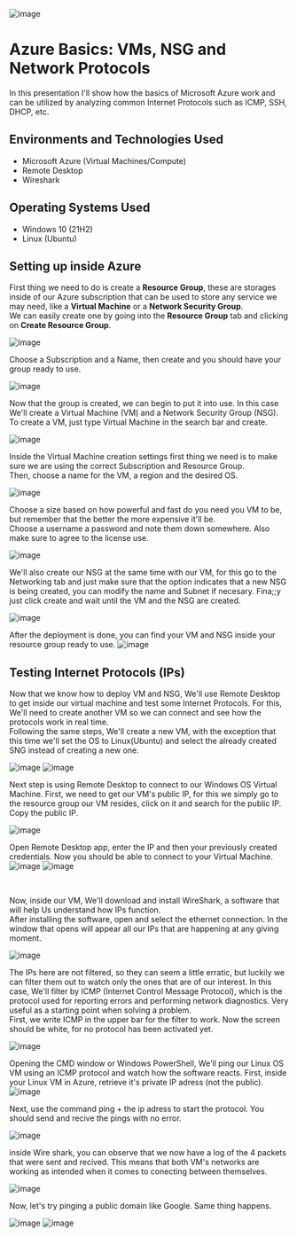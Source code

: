<p align="center">

  ![image](https://github.com/DsosaH/AzureBasics/assets/148100125/3f070720-1865-41e2-a61e-b398010aeb00)

</p>
<h1>Azure Basics: VMs, NSG and Network Protocols</h1>
In this presentation I'll show how the basics of Microsoft Azure work and can be utilized by analyzing common Internet Protocols such as ICMP, SSH, DHCP, etc.<br />

<h2>Environments and Technologies Used</h2>

- Microsoft Azure (Virtual Machines/Compute)
- Remote Desktop
- Wireshark

<h2>Operating Systems Used </h2>

- Windows 10</b> (21H2)
- Linux (Ubuntu)</br>

<h2>Setting up inside Azure</h2>
<p>
  First thing we need to do is create a <b>Resource Group</b>, these are storages inside of our Azure subscription that can be used to store any service we may need, like a <b>Virtual Machine</b> or a <b>Network Security Group</b>.<br>
  We can easily create one by going into the <b>Resource Group</b> tab and clicking on <b>Create Resource Group</b>.

  ![image](https://github.com/DsosaH/AzureBasics/assets/148100125/6032af21-02ec-49a0-9fb1-b858db1280a1)<br>
  
  Choose a Subscription and a Name, then create and you should have your group ready to use.
  
  ![image](https://github.com/DsosaH/AzureBasics/assets/148100125/f603e3bd-f2f8-4a1f-b81e-3f97baa25851)
</p>
<p>
  Now that the group is created, we can begin to put it into use. In this case We'll create a Virtual Machine (VM) and a Network Security Group (NSG).<br>
  To create a VM, just type Virtual Machine in the search bar and create.

  ![image](https://github.com/DsosaH/AzureBasics/assets/148100125/064e3f0f-a852-4101-86bd-749399a291fb)

  Inside the Virtual Machine creation settings first thing we need is to make sure we are using the correct Subscription and Resource Group.<br>
  Then, choose a name for the VM, a region and the desired OS.

  ![image](https://github.com/DsosaH/AzureBasics/assets/148100125/9e57fc28-d564-4e75-9680-2d4bec12cae4)

  Choose a size based on how powerful and fast do you need you VM to be, but remember that the better the more expensive it'll be.<br>
  Choose a username a password and note them down somewhere. Also make sure to agree to the license use.
  
  ![image](https://github.com/DsosaH/AzureBasics/assets/148100125/d92d2cc9-db90-419c-98d4-8b59731c54a5)

  We'll also create our NSG at the same time with our VM, for this go to the Networking tab and just make sure that the option indicates that a new NSG is being created, you  can modify the name and Subnet if necesary. Fina;;y just click create and wait until the VM and the NSG are created.

  ![image](https://github.com/DsosaH/AzureBasics/assets/148100125/10433741-d895-4094-b86f-a74cdee94a45)

  After the deployment is done, you can find your VM and NSG inside your resource group ready to use. 
  ![image](https://github.com/DsosaH/AzureBasics/assets/148100125/baebbb48-70ca-49a8-ad56-b7497b23c5c2)

</p>
<h2>Testing Internet Protocols (IPs)</h2>
<p>
  Now that we know how to deploy VM and NSG, We'll use Remote Desktop to get inside our virtual machine and test some Internet Protocols. For this, We'll need to create another VM so we can connect and see how the protocols work in real time.<br>
Following the same steps, We'll create a new VM, with the exception that this time we'll set the OS to Linux(Ubuntu) and select the already created SNG instead of creating a new one.

  ![image](https://github.com/DsosaH/AzureBasics/assets/148100125/d9e8871f-ce52-4159-bbda-84865df1678a)
  ![image](https://github.com/DsosaH/AzureBasics/assets/148100125/e1fc2fe8-429c-4582-9ec7-b3d30fa1bc4c)
  
  Next step is using Remote Desktop to connect to our Windows OS Virtual Machine. First, we need to get our VM's public IP, for this we simply go to the resource group our VM resides, click on it and search for the public IP. Copy the public IP.

  ![image](https://github.com/DsosaH/AzureBasics/assets/148100125/b959607a-05e4-4ebe-ac32-3c7c83a963e1)
  
  Open Remote Desktop app, enter the IP and then your previously created credentials. Now you should be able to connect to your Virtual Machine.<br>
  ![image](https://github.com/DsosaH/AzureBasics/assets/148100125/4ba322d9-77be-4dcb-aed2-86d2fb5e7f48)
  ![image](https://github.com/DsosaH/AzureBasics/assets/148100125/1d5c3bbf-ef47-42f8-99b7-0e8b66e21c1b)
</p><br/>
<p>
  Now, inside our VM, We'll download and install WireShark, a software that will help Us understand how IPs function.<br>
  After installing the software, open and select the ethernet connection. In the window that opens will appear all our IPs that are happening at any giving moment.<br>
  
  ![image](https://github.com/DsosaH/AzureBasics/assets/148100125/fa97cc6c-5c15-47af-ac2f-6207facbcc51)

  The IPs here are not filtered, so they can seem a little erratic, but luckily we can filter them out to watch only the ones that are of our interest. In this case, We'll filter by ICMP (Internet Control Message Protocol), which is the protocol used for reporting 
  errors and performing network diagnostics. Very useful as a starting point when solving a problem.<br>
  First, we write ICMP in the upper bar for the filter to work. Now the screen should be white, for no protocol has been activated yet.<br>
  
  ![image](https://github.com/DsosaH/AzureBasics/assets/148100125/da259f85-9571-4b52-a07a-5863f8410911)

  Opening the CMD window or Windows PowerShell, We'll ping our Linux OS VM using an ICMP protocol and watch how the software reacts. First, inside your Linux VM in Azure, retrieve it's private IP adress (not the public).<br>
  ![image](https://github.com/DsosaH/AzureBasics/assets/148100125/194289ee-24a3-4c58-98a7-9e080f90c031)

  Next, use the command ping + the ip adress to start the protocol. You should send and recive the pings with no error.<br>

  ![image](https://github.com/DsosaH/AzureBasics/assets/148100125/0b4d561e-15f5-4156-a02e-8d8034619824)

  inside Wire shark, you can observe that we now have a log of the 4 packets that were sent and recived. This means that both VM's networks are working as intended when it comes to conecting between themselves.<br>

  ![image](https://github.com/DsosaH/AzureBasics/assets/148100125/9603b1d8-d514-4220-8168-f9c4fa029355)

  Now, let's try pinging a public domain like Google. Same thing happens.<br>

  ![image](https://github.com/DsosaH/AzureBasics/assets/148100125/dbd45325-ca76-4d0f-bb2e-58be52dd2c3d)
  ![image](https://github.com/DsosaH/AzureBasics/assets/148100125/6c01afbf-dd0d-4336-9faf-4d9d0e2b2e04)


</p>


